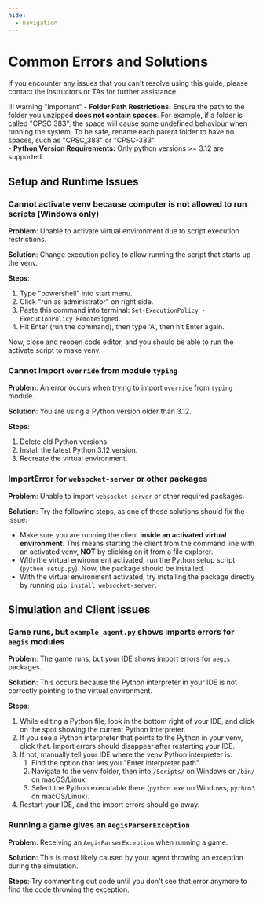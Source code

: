 ```yaml
---
hide:
  - navigation
---
```


# Common Errors and Solutions

If you encounter any issues that you can't resolve using this guide, please contact the instructors or TAs for further assistance.

!!! warning "Important"
    - **Folder Path Restrictions:** Ensure the path to the folder you unzipped **does not contain spaces**. For example,
    if a folder is called "CPSC 383", the space will cause some undefined behaviour when running the system. To be safe,
    rename each parent folder to have no spaces, such as "CPSC_383" or "CPSC-383".  
    - **Python Version Requirements:** Only python versions >= 3.12 are supported.  

## Setup and Runtime Issues 

### Cannot activate venv because computer is not allowed to run scripts (Windows only)

**Problem**: Unable to activate virtual environment due to script execution restrictions.

**Solution**: Change execution policy to allow running the script that starts up the venv.

**Steps**:  

1. Type "powershell" into start menu.  
2. Click "run as administrator" on right side.
3. Paste this command into terminal: `Set-ExecutionPolicy -ExecutionPolicy RemoteSigned`.
4. Hit Enter (run the command), then type 'A', then hit Enter again.  

Now, close and reopen code editor, and you should be able to run the activate script to make venv.

### Cannot import `override` from module `typing`

**Problem**: An error occurs when trying to import `override` from `typing` module.

**Solution**: You are using a Python version older than 3.12. 

**Steps**:  

1. Delete old Python versions.
2. Install the latest Python 3.12 version.
3. Recreate the virtual environment.

### ImportError for `websocket-server` or other packages

**Problem**: Unable to import `websocket-server` or other required packages.

**Solution**: Try the following steps, as one of these solutions should fix the issue:

- Make sure you are running the client **inside an activated virtual environment**. This means starting the client from the command line with an activated venv, **NOT** by clicking on it from a file explorer.  
- With the virtual environment activated, run the Python setup script (`python setup.py`). Now, the package should be installed.  
- With the virtual environment activated, try installing the package directly by running `pip install websocket-server`.  

## Simulation and Client issues

### Game runs, but `example_agent.py` shows imports errors for `aegis` modules

**Problem**: The game runs, but your IDE shows import errors for `aegis` packages.

**Solution**: This occurs because the Python interpreter in your IDE is not correctly pointing to the virtual environment.

**Steps**:  

1. While editing a Python file, look in the bottom right of your IDE, and click on the spot showing the current Python interpreter.  
2. If you see a Python interpreter that points to the Python in your venv, click that. Import errors should disappear after restarting your IDE.  
3. If not, manually tell your IDE where the venv Python interpreter is:  
    1. Find the option that lets you "Enter interpreter path".  
    2. Navigate to the venv folder, then into `/Scripts/` on Windows or `/bin/` on macOS/Linux.  
    3. Select the Python executable there (`python.exe` on Windows, `python3` on macOS/Linux).  
4. Restart your IDE, and the import errors should go away.  

### Running a game gives an `AegisParserException`

**Problem**: Receiving an `AegisParserException` when running a game.

**Solution**: This is most likely caused by your agent throwing an exception during the simulation.

**Steps**: Try commenting out code until you don't see that error anymore to find the code throwing the exception.

